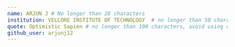 ```yaml
---
name: ARJUN J # No longer than 28 characters
institution: VELLORE INSTITUTE OF TECHNOLOGY  # no longer than 58 characters
quote: Optimistic Sapien # no longer than 100 characters, avoid using quotes(") to guarantee the format remains the same.
github_user: arjunj12
---
```

